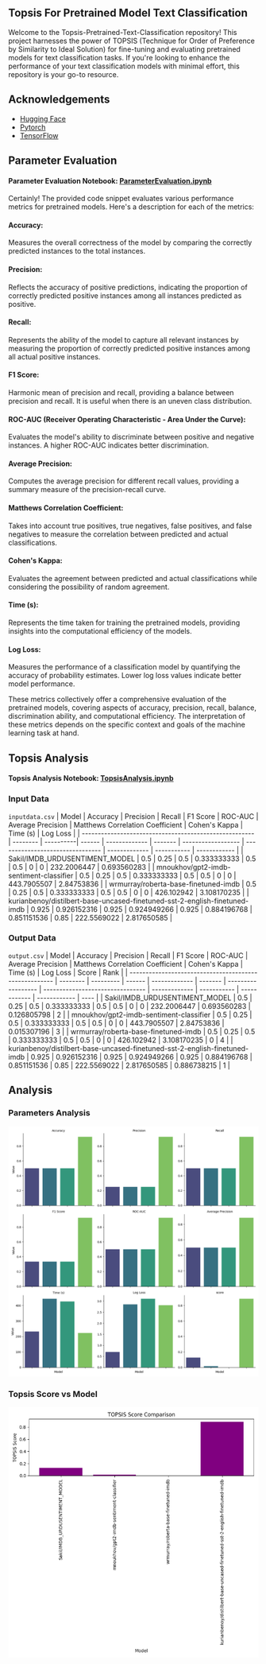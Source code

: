 
## Topsis For Pretrained Model Text Classification

Welcome to the Topsis-Pretrained-Text-Classification repository! This project harnesses the power of TOPSIS (Technique for Order of Preference by Similarity to Ideal Solution) for fine-tuning and evaluating pretrained models for text classification tasks. If you're looking to enhance the performance of your text classification models with minimal effort, this repository is your go-to resource.

## Acknowledgements

 - [Hugging Face](https://huggingface.co/)
 - [Pytorch](https://pytorch.org/)
 - [TensorFlow](https://www.tensorflow.org/)


## Parameter Evaluation


#### Parameter Evaluation Notebook: [ParameterEvaluation.ipynb](https://colab.research.google.com/drive/1ej88-dWaA2YeuOnPqTAYMl9FHsnmbnBo?usp=sharing)

Certainly! The provided code snippet evaluates various performance metrics for pretrained models. Here's a description for each of the metrics:

####  Accuracy:

Measures the overall correctness of the model by comparing the correctly predicted instances to the total instances.
#### Precision:

Reflects the accuracy of positive predictions, indicating the proportion of correctly predicted positive instances among all instances predicted as positive.
#### Recall:

Represents the ability of the model to capture all relevant instances by measuring the proportion of correctly predicted positive instances among all actual positive instances.
#### F1 Score:

Harmonic mean of precision and recall, providing a balance between precision and recall. It is useful when there is an uneven class distribution.
#### ROC-AUC (Receiver Operating Characteristic - Area Under the Curve):

Evaluates the model's ability to discriminate between positive and negative instances. A higher ROC-AUC indicates better discrimination.
#### Average Precision:

Computes the average precision for different recall values, providing a summary measure of the precision-recall curve.
#### Matthews Correlation Coefficient:

Takes into account true positives, true negatives, false positives, and false negatives to measure the correlation between predicted and actual classifications.
#### Cohen's Kappa:

Evaluates the agreement between predicted and actual classifications while considering the possibility of random agreement.
#### Time (s):

Represents the time taken for training the pretrained models, providing insights into the computational efficiency of the models.
#### Log Loss:

Measures the performance of a classification model by quantifying the accuracy of probability estimates. Lower log loss values indicate better model performance.


These metrics collectively offer a comprehensive evaluation of the pretrained models, covering aspects of accuracy, precision, recall, balance, discrimination ability, and computational efficiency. The interpretation of these metrics depends on the specific context and goals of the machine learning task at hand.


## Topsis Analysis

#### Topsis Analysis Notebook: [TopsisAnalysis.ipynb](https://colab.research.google.com/drive/1-nsEHwaZxnd1K86VWRLM9hlviUPlfoGx?usp=sharing)

### Input Data
`inputdata.csv`
| Model                                                 | Accuracy | Precision | Recall | F1 Score      | ROC-AUC | Average Precision | Matthews Correlation Coefficient | Cohen's Kappa | Time (s)    | Log Loss     |
| ------------------------------------------------------ | -------- | ----------| ------ | ------------- | ------- | ------------------ | -------------------------------- | ------------- | ----------- | ------------ |
| Sakil/IMDB_URDUSENTIMENT_MODEL                        | 0.5      | 0.25      | 0.5    | 0.333333333   | 0.5     | 0.5                | 0                                | 0             | 232.2006447 | 0.693560283  |
| mnoukhov/gpt2-imdb-sentiment-classifier               | 0.5      | 0.25      | 0.5    | 0.333333333   | 0.5     | 0.5                | 0                                | 0             | 443.7905507 | 2.84753836   |
| wrmurray/roberta-base-finetuned-imdb                  | 0.5      | 0.25      | 0.5    | 0.333333333   | 0.5     | 0.5                | 0                                | 0             | 426.102942  | 3.108170235  |
| kurianbenoy/distilbert-base-uncased-finetuned-sst-2-english-finetuned-imdb | 0.925 | 0.926152316 | 0.925 | 0.924949266   | 0.925   | 0.884196768       | 0.851151536                     | 0.85          | 222.5569022 | 2.817650585  |

### Output Data
`output.csv`
| Model                                                 | Accuracy | Precision | Recall | F1 Score      | ROC-AUC | Average Precision | Matthews Correlation Coefficient | Cohen's Kappa | Time (s)    | Log Loss     | Score        | Rank |
| ------------------------------------------------------ | -------- | --------- | ------ | ------------- | ------- | ------------------ | -------------------------------- | ------------- | ----------- | ------------ | ------------ | ---- |
| Sakil/IMDB_URDUSENTIMENT_MODEL                        | 0.5      | 0.25      | 0.5    | 0.333333333   | 0.5     | 0.5                | 0                                | 0             | 232.2006447 | 0.693560283  | 0.126805798  | 2    |
| mnoukhov/gpt2-imdb-sentiment-classifier               | 0.5      | 0.25      | 0.5    | 0.333333333   | 0.5     | 0.5                | 0                                | 0             | 443.7905507 | 2.84753836   | 0.015307196  | 3    |
| wrmurray/roberta-base-finetuned-imdb                  | 0.5      | 0.25      | 0.5    | 0.333333333   | 0.5     | 0.5                | 0                                | 0             | 426.102942  | 3.108170235  | 0            | 4    |
| kurianbenoy/distilbert-base-uncased-finetuned-sst-2-english-finetuned-imdb | 0.925 | 0.926152316 | 0.925 | 0.924949266   | 0.925   | 0.884196768       | 0.851151536                     | 0.85          | 222.5569022 | 2.817650585  | 0.886738215  | 1    |



## Analysis
### Parameters Analysis
![Parameters Analysis](https://raw.githubusercontent.com/pulkit8690/Topsis-For-Pretrained-Model-Text-Classification-/main/parameter.png)

### Topsis Score vs Model
![Topsis Score vs Model](https://github.com/pulkit8690/Topsis-For-Pretrained-Model-Text-Classification-/blob/main/comparison.png)
